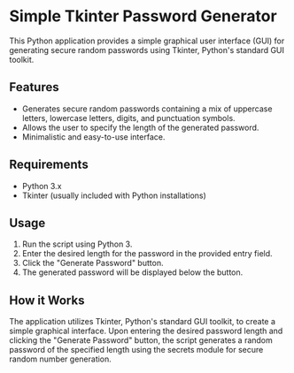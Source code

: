 # Simple Tkinter Password Generator

This Python application provides a simple graphical user interface (GUI) for generating secure random passwords using Tkinter, Python's standard GUI toolkit.

## Features

- Generates secure random passwords containing a mix of uppercase letters, lowercase letters, digits, and punctuation symbols.
- Allows the user to specify the length of the generated password.
- Minimalistic and easy-to-use interface.

## Requirements

- Python 3.x
- Tkinter (usually included with Python installations)

## Usage

1. Run the script using Python 3.
2. Enter the desired length for the password in the provided entry field.
3. Click the "Generate Password" button.
4. The generated password will be displayed below the button.

## How it Works

The application utilizes Tkinter, Python's standard GUI toolkit, to create a simple graphical interface. Upon entering the desired password length and clicking the "Generate Password" button, the script generates a random password of the specified length using the secrets module for secure random number generation.
